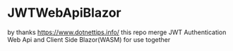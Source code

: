 # JWTWebApiBlazor
by thanks https://www.dotnettips.info/ this repo merge JWT Authentication Web Api and Client Side Blazor(WASM) for use together
